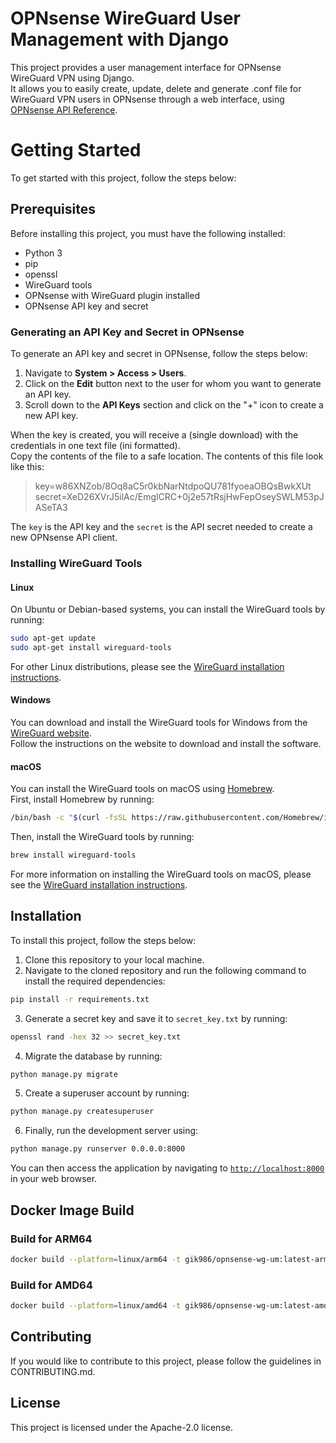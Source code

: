 # OPNsense WireGuard User Management with Django 

This project provides a user management interface for OPNsense WireGuard VPN using Django.  
It allows you to easily create, update, delete and generate .conf file for WireGuard VPN users in OPNsense through a web interface, using [OPNsense API Reference](https://docs.opnsense.org/development/api.html#introduction).

# Getting Started

 To get started with this project, follow the steps below:

 ## Prerequisites

 Before installing this project, you must have the following installed:

 - Python 3
 - pip
 - openssl
 - WireGuard tools
 - OPNsense with WireGuard plugin installed
 - OPNsense API key and secret

 ### Generating an API Key and Secret in OPNsense
 
 To generate an API key and secret in OPNsense, follow the steps below:
 1. Navigate to **System > Access > Users**.
 2. Click on the **Edit** button next to the user for whom you want to generate an API key.
 3. Scroll down to the **API Keys** section and click on the "+" icon to create a new API key.  
 
 When the key is created, you will receive a (single download) with the credentials in one text file (ini formatted).  
 Copy the contents of the file to a safe location.
 The contents of this file look like this:

 > key=w86XNZob/8Oq8aC5r0kbNarNtdpoQU781fyoeaOBQsBwkXUt
 > secret=XeD26XVrJ5ilAc/EmglCRC+0j2e57tRsjHwFepOseySWLM53pJASeTA3
 
 The `key` is the API key and the `secret` is the API secret needed to create a new OPNsense API client.
 
 ### Installing WireGuard Tools
 
 #### Linux
 
 On Ubuntu or Debian-based systems, you can install the WireGuard tools by running:
 
 ``` bash
 sudo apt-get update  
 sudo apt-get install wireguard-tools
 ```
 
 For other Linux distributions, please see the [WireGuard installation instructions](https://www.wireguard.com/install/).
 
 #### Windows
 
 You can download and install the WireGuard tools for Windows from the [WireGuard website](https://www.wireguard.com/install/).  
 Follow the instructions on the website to download and install the software.
 
 #### macOS
 
 You can install the WireGuard tools on macOS using [Homebrew](https://brew.sh/).  
 First, install Homebrew by running:
 
 ``` bash
 /bin/bash -c "$(curl -fsSL https://raw.githubusercontent.com/Homebrew/install/HEAD/install.sh)"
 ```

 Then, install the WireGuard tools by running:
 
 ``` bash
 brew install wireguard-tools
 ```

 For more information on installing the WireGuard tools on macOS, please see the [WireGuard installation instructions](https://www.wireguard.com/install/).

 ## Installation

 To install this project, follow the steps below:

 1. Clone this repository to your local machine.
 2. Navigate to the cloned repository and run the following command to install the required dependencies:  
 
 ``` bash
 pip install -r requirements.txt
 ```

 3. Generate a secret key and save it to `secret_key.txt` by running:

 ``` bash
 openssl rand -hex 32 >> secret_key.txt
 ```
 
 4. Migrate the database by running:  

 ``` bash
 python manage.py migrate
 ```

 5. Create a superuser account by running:

 ``` bash
 python manage.py createsuperuser
 ```
 
 6. Finally, run the development server using:
 
 ``` bash
 python manage.py runserver 0.0.0.0:8000
 ```
 
 You can then access the application by navigating to [`http://localhost:8000`](http://localhost:8000) in your web browser.

 ## Docker Image Build  
 
 ### Build for ARM64 
 
 ```bash
 docker build --platform=linux/arm64 -t gik986/opnsense-wg-um:latest-arm64 .
 ```
 
 ### Build for AMD64
 
 ```bash
 docker build --platform=linux/amd64 -t gik986/opnsense-wg-um:latest-amd64 .
 ```

## Contributing

If you would like to contribute to this project, please follow the guidelines in CONTRIBUTING.md.

## License

This project is licensed under the Apache-2.0 license.

